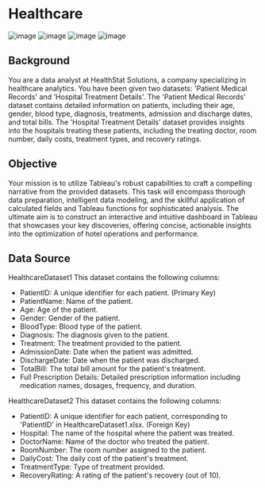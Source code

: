 # Healthcare
![image](https://github.com/gunjanjoshi-0798/Tableau-Project/assets/155617045/0d70ac68-8731-4732-a425-69ab7ccbbab7)
![image](https://github.com/gunjanjoshi-0798/Tableau-Project/assets/155617045/48859187-8c96-4636-a5e8-cf9e8204a68d)
![image](https://github.com/gunjanjoshi-0798/Tableau-Project/assets/155617045/0adc1883-9a25-4ca4-b341-e0dd3ce8fb80)
![image](https://github.com/gunjanjoshi-0798/Tableau-Project/assets/155617045/400a1a21-0c43-423e-b572-8987db8f1862)



## Background
You are a data analyst at HealthStat Solutions, a company specializing in healthcare analytics. You have been given two datasets: 'Patient Medical Records' and 'Hospital Treatment Details'. The 'Patient Medical Records' dataset contains detailed information on patients, including their age, gender, blood type, diagnosis, treatments, admission and discharge dates, and total bills. The 'Hospital Treatment Details' dataset provides insights into the hospitals treating these patients, including the treating doctor, room number, daily costs, treatment types, and recovery ratings.

## Objective
Your mission is to utilize Tableau's robust capabilities to craft a compelling narrative from the provided datasets. This task will encompass thorough data preparation, intelligent data modeling, and the skillful application of calculated fields and Tableau functions for sophisticated analysis. The ultimate aim is to construct an interactive and intuitive dashboard in Tableau that showcases your key discoveries, offering concise, actionable insights into the optimization of hotel operations and performance.

## Data Source

HealthcareDataset1
This dataset contains the following columns:

- PatientID: A unique identifier for each patient. (Primary Key)
- PatientName: Name of the patient.
- Age: Age of the patient.
- Gender: Gender of the patient.
- BloodType: Blood type of the patient.
- Diagnosis: The diagnosis given to the patient.
- Treatment: The treatment provided to the patient.
- AdmissionDate: Date when the patient was admitted.
- DischargeDate: Date when the patient was discharged.
- TotalBill: The total bill amount for the patient's treatment.
- Full Prescription Details: Detailed prescription information including medication names, dosages, frequency, and duration.
  
HealthcareDataset2
This dataset contains the following columns:

- PatientID: A unique identifier for each patient, corresponding to 'PatientID' in HealthcareDataset1.xlsx. (Foreign Key)
- Hospital: The name of the hospital where the patient was treated.
- DoctorName: Name of the doctor who treated the patient.
- RoomNumber: The room number assigned to the patient.
- DailyCost: The daily cost of the patient's treatment.
- TreatmentType: Type of treatment provided.
- RecoveryRating: A rating of the patient's recovery (out of 10).
